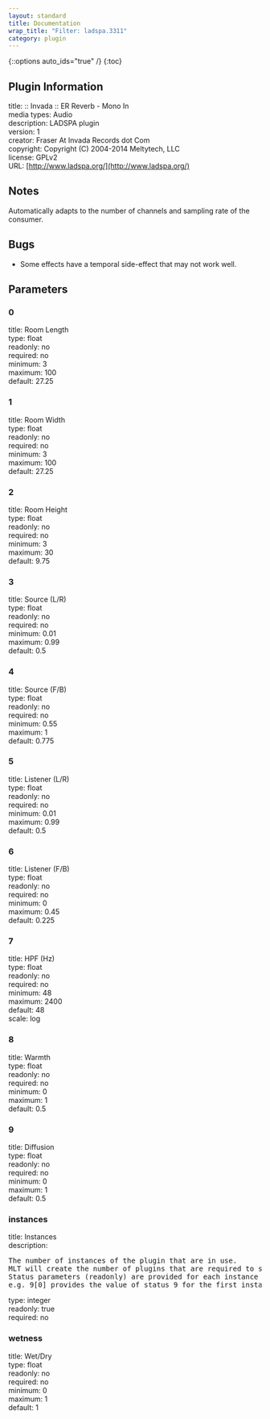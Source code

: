 ```yaml
---
layout: standard
title: Documentation
wrap_title: "Filter: ladspa.3311"
category: plugin
---
```

{::options auto_ids="true" /}
{:toc}

## Plugin Information

title: :: Invada :: ER Reverb - Mono In  
media types:
Audio  
description: LADSPA plugin  
version: 1  
creator: Fraser At Invada Records dot Com  
copyright: Copyright (C) 2004-2014 Meltytech, LLC  
license: GPLv2  
URL: [http://www.ladspa.org/](http://www.ladspa.org/)  

## Notes

Automatically adapts to the number of channels and sampling rate of the consumer.
## Bugs

* Some effects have a temporal side-effect that may not work well.

## Parameters

### 0

title: Room Length    
type: float  
readonly: no  
required: no  
minimum: 3  
maximum: 100  
default: 27.25  

### 1

title: Room Width    
type: float  
readonly: no  
required: no  
minimum: 3  
maximum: 100  
default: 27.25  

### 2

title: Room Height    
type: float  
readonly: no  
required: no  
minimum: 3  
maximum: 30  
default: 9.75  

### 3

title: Source (L/R)    
type: float  
readonly: no  
required: no  
minimum: 0.01  
maximum: 0.99  
default: 0.5  

### 4

title: Source (F/B)    
type: float  
readonly: no  
required: no  
minimum: 0.55  
maximum: 1  
default: 0.775  

### 5

title: Listener (L/R)    
type: float  
readonly: no  
required: no  
minimum: 0.01  
maximum: 0.99  
default: 0.5  

### 6

title: Listener (F/B)    
type: float  
readonly: no  
required: no  
minimum: 0  
maximum: 0.45  
default: 0.225  

### 7

title: HPF (Hz)    
type: float  
readonly: no  
required: no  
minimum: 48  
maximum: 2400  
default: 48  
scale: log  

### 8

title: Warmth    
type: float  
readonly: no  
required: no  
minimum: 0  
maximum: 1  
default: 0.5  

### 9

title: Diffusion    
type: float  
readonly: no  
required: no  
minimum: 0  
maximum: 1  
default: 0.5  

### instances

title: Instances    
description:
<pre>
The number of instances of the plugin that are in use.
MLT will create the number of plugins that are required to support the number of audio channels.
Status parameters (readonly) are provided for each instance and are accessed by specifying the instance number after the identifier (starting at zero).
e.g. 9[0] provides the value of status 9 for the first instance.
</pre>
type: integer  
readonly: true  
required: no  

### wetness

title: Wet/Dry    
type: float  
readonly: no  
required: no  
minimum: 0  
maximum: 1  
default: 1  

